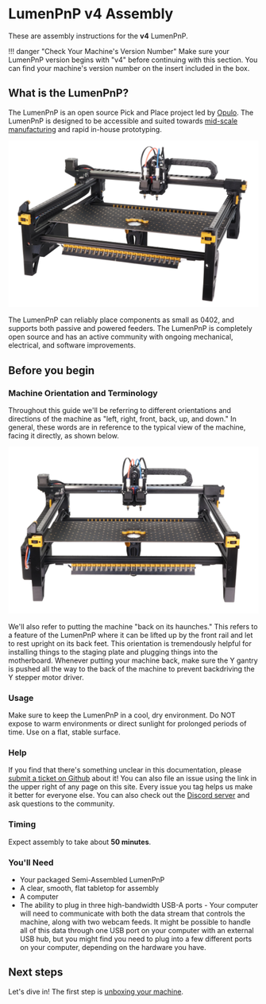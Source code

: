 # LumenPnP v4 Assembly

These are assembly instructions for the **v4** LumenPnP.

!!! danger "Check Your Machine's Version Number"
    Make sure your LumenPnP version begins with "v4" before continuing with this section. You can find your machine's version number on the insert included in the box.

## What is the LumenPnP?

The LumenPnP is an open source Pick and Place project led by [Opulo](https://www.opulo.io/). The LumenPnP is designed to be accessible and suited towards [mid-scale manufacturing](http://stephenhawes.com/level-2-manufacturing/) and rapid in-house prototyping.

![hero image of LumenPnP](v4-iso-hero.webp)

The LumenPnP can reliably place components as small as 0402, and supports both passive and powered feeders. The LumenPnP is completely open source and has an active community with ongoing mechanical, electrical, and software improvements.

## Before you begin

### Machine Orientation and Terminology

Throughout this guide we'll be referring to different orientations and directions of the machine as "left, right, front, back, up, and down." In general, these words are in reference to the typical view of the machine, facing it directly, as shown below.

![hero image of LumenPnP](v4-ortho-hero.webp)

We'll also refer to putting the machine "back on its haunches." This refers to a feature of the LumenPnP where it can be lifted up by the front rail and let to rest upright on its back feet. This orientation is tremendously helpful for installing things to the staging plate and plugging things into the motherboard. Whenever putting your machine back, make sure the Y gantry is pushed all the way to the back of the machine to prevent backdriving the Y stepper motor driver.

### Usage

Make sure to keep the LumenPnP in a cool, dry environment. Do NOT expose to warm environments or direct sunlight for prolonged periods of time.  Use on a flat, stable surface.

### Help

If you find that there's something unclear in this documentation, please [submit a ticket on Github](https://github.com/opulo-inc/docs) about it! You can also file an issue using the link in the upper right of any page on this site. Every issue you tag helps us make it better for everyone else. You can also check out the [Discord server](https://discordapp.com/invite/TCwy6De) and ask questions to the community.

### Timing

Expect assembly to take about **50 minutes**.

### You'll Need

* Your packaged Semi-Assembled LumenPnP
* A clear, smooth, flat tabletop for assembly
* A computer
* The ability to plug in three high-bandwidth USB-A ports - Your computer will need to communicate with both the data stream that controls the machine, along with two webcam feeds. It might be possible to handle all of this data through one USB port on your computer with an external USB hub, but you might find you need to plug into a few different ports on your computer, depending on the hardware you have.

## Next steps

Let's dive in! The first step is [unboxing your machine](unboxing/index.md).
